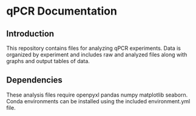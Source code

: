 # qPCR Documentation

## Introduction

This repository contains files for analyzing qPCR experiments. Data is organized by experiment and includes raw and analyzed files along with graphs and output tables of data.

## Dependencies

These analysis files require openpyxl pandas numpy matplotlib seaborn.
Conda environments can be installed using the included environment.yml file.

